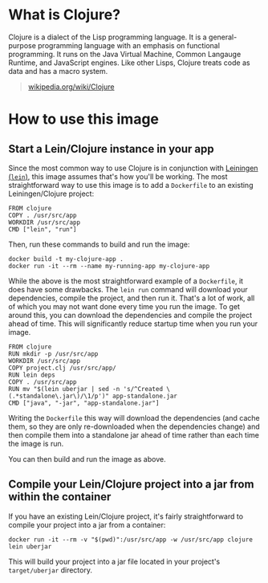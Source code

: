 # What is Clojure?

Clojure is a dialect of the Lisp programming language. It is a general-purpose
programming language with an emphasis on functional programming. It runs on the
Java Virtual Machine, Common Langauge Runtime, and JavaScript engines. Like
other Lisps, Clojure treats code as data and has a macro system.

> [wikipedia.org/wiki/Clojure](http://en.wikipedia.org/wiki/Clojure)

# How to use this image

## Start a Lein/Clojure instance in your app

Since the most common way to use Clojure is in conjunction with [Leiningen
(`lein`)](http://leiningen.org/), this image assumes that's how you'll be
working. The most straightforward way to use this image is to add a `Dockerfile`
to an existing Leiningen/Clojure project:

    FROM clojure
    COPY . /usr/src/app
    WORKDIR /usr/src/app
    CMD ["lein", "run"]

Then, run these commands to build and run the image:

    docker build -t my-clojure-app .
    docker run -it --rm --name my-running-app my-clojure-app

While the above is the most straightforward example of a `Dockerfile`, it does
have some drawbacks. The `lein run` command will download your dependencies,
compile the project, and then run it. That's a lot of work, all of which you may
not want done every time you run the image. To get around this, you can download
the dependencies and compile the project ahead of time. This will significantly
reduce startup time when you run your image.

    FROM clojure
    RUN mkdir -p /usr/src/app
    WORKDIR /usr/src/app
    COPY project.clj /usr/src/app/
    RUN lein deps
    COPY . /usr/src/app
    RUN mv "$(lein uberjar | sed -n 's/^Created \(.*standalone\.jar\)/\1/p')" app-standalone.jar
    CMD ["java", "-jar", "app-standalone.jar"]

Writing the `Dockerfile` this way will download the dependencies (and cache
them, so they are only re-downloaded when the dependencies change) and then
compile them into a standalone jar ahead of time rather than each time the image
is run.

You can then build and run the image as above.

## Compile your Lein/Clojure project into a jar from within the container

If you have an existing Lein/Clojure project, it's fairly straightforward to
compile your project into a jar from a container:

    docker run -it --rm -v "$(pwd)":/usr/src/app -w /usr/src/app clojure lein uberjar

This will build your project into a jar file located in your project's
`target/uberjar` directory.
